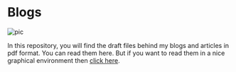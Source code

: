 # Blogs
![pic](https://github.com/ahammadshawki8/Blogs/blob/master/blog.webp)

In this repository, you will find the draft files behind my blogs and articles in pdf format. You can read them here. But if you want to read them in a nice graphical environment then [click here](https://ahammadshawki8.github.io/Portfolio/Publog.html).
